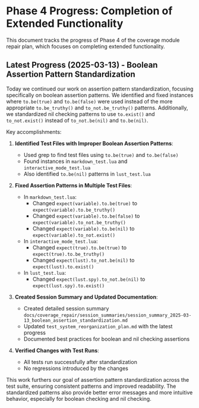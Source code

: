 # Phase 4 Progress: Completion of Extended Functionality

This document tracks the progress of Phase 4 of the coverage module repair plan, which focuses on completing extended functionality.

## Latest Progress (2025-03-13) - Boolean Assertion Pattern Standardization

Today we continued our work on assertion pattern standardization, focusing specifically on boolean assertion patterns. We identified and fixed instances where `to.be(true)` and `to.be(false)` were used instead of the more appropriate `to.be_truthy()` and `to_not.be_truthy()` patterns. Additionally, we standardized nil checking patterns to use `to.exist()` and `to_not.exist()` instead of `to_not.be(nil)` and `to.be(nil)`.

Key accomplishments:

1. **Identified Test Files with Improper Boolean Assertion Patterns**:
   - Used grep to find test files using `to.be(true)` and `to.be(false)`
   - Found instances in `markdown_test.lua` and `interactive_mode_test.lua`
   - Also identified `to.be(nil)` patterns in `lust_test.lua`

2. **Fixed Assertion Patterns in Multiple Test Files**:
   - In `markdown_test.lua`:
     - Changed `expect(variable).to.be(true)` to `expect(variable).to.be_truthy()`
     - Changed `expect(variable).to.be(false)` to `expect(variable).to_not.be_truthy()`
     - Changed `expect(variable).to.be(nil)` to `expect(variable).to_not.exist()`
   - In `interactive_mode_test.lua`:
     - Changed `expect(true).to.be(true)` to `expect(true).to.be_truthy()`
     - Changed `expect(lust).to_not.be(nil)` to `expect(lust).to.exist()`
   - In `lust_test.lua`:
     - Changed `expect(lust.spy).to_not.be(nil)` to `expect(lust.spy).to.exist()`

3. **Created Session Summary and Updated Documentation**:
   - Created detailed session summary `docs/coverage_repair/session_summaries/session_summary_2025-03-13_boolean_assertion_standardization.md`
   - Updated `test_system_reorganization_plan.md` with the latest progress
   - Documented best practices for boolean and nil checking assertions

4. **Verified Changes with Test Runs**:
   - All tests run successfully after standardization
   - No regressions introduced by the changes

This work furthers our goal of assertion pattern standardization across the test suite, ensuring consistent patterns and improved readability. The standardized patterns also provide better error messages and more intuitive behavior, especially for boolean checking and nil checking.